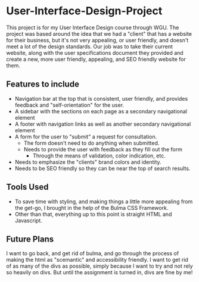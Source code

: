 # User-Interface-Design-Project
This project is for my User Interface Design course through WGU. The project was based around the idea that we had a "client" that has a website for their business, but it's not very appealing, or user friendly, and doesn't meet a lot of the design standards. Our job was to take their current website, along with the user specifications document they provided and create a new, more user friendly, appealing, and SEO friendly website for them. 

## Features to include
- Navigation bar at the top that is consistent, user friendly, and provides feedback and "self-orientation" for the user.
- A sidebar with the sections on each page as a secondary navigational element
- A footer with navigation links as well as another secondary navigational element
- A form for the user to "submit" a request for consultation. 
  - The form doesn't need to do anything when submitted.
  - Needs to provide the user with feedback as they fill out the form 
    - Through the means of validation, color indication, etc. 
- Needs to emphasize the "clients" brand colors and identity. 
- Needs to be SEO friendly so they can be near the top of search results. 

## Tools Used
- To save time with styling, and making things a little more appealing from the get-go, I brought in the help of the Bulma CSS Framework. 
- Other than that, everything up to this point is straight HTML and Javascript. 

## Future Plans
I want to go back, and get rid of bulma, and go through the process of making the html as "scemantic" and accessibility friendly. I want to get rid of as many of the divs as possible, simply because I want to try and not rely so heavily on divs. But until the assignment is turned in, divs are fine by me! 
